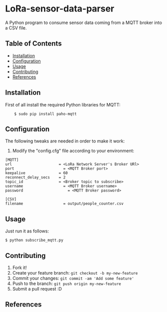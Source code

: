 # LoRa-sensor-data-parser
A Python program to consume sensor data coming from a MQTT broker into a CSV file.

## Table of Contents
 - [Installation](#installation)
 - [Configuration](#configuration)
 - [Usage](#usage)
 - [Contributing](#contributing)
 - [References](#references)

## Installation

First of all install the required Python libraries for MQTT:
```shell
    $ sudo pip install paho-mqtt
```

## Configuration

The following tweaks are needed in order to make it work:

1. Modify the "config.cfg" file according to your environment:
```shell
[MQTT]
url	                    = <LoRa Network Server's Broker URl>
port	                  = <MQTT Broker port>
keepalive               = 60
reconnect_delay_secs    = 2
topic_id                = <Broker topic to subscribe>
username	              = <MQTT Broker username>
password		            = <MQTT Broker password>

[CSV]
filename	              = output/people_counter.csv
```

## Usage

Just run it as follows:
``` shell
$ python subscribe_mqtt.py
```

## Contributing

1. Fork it!
2. Create your feature branch: `git checkout -b my-new-feature`
3. Commit your changes: `git commit -am 'Add some feature'`
4. Push to the branch: `git push origin my-new-feature`
5. Submit a pull request :D

## References
